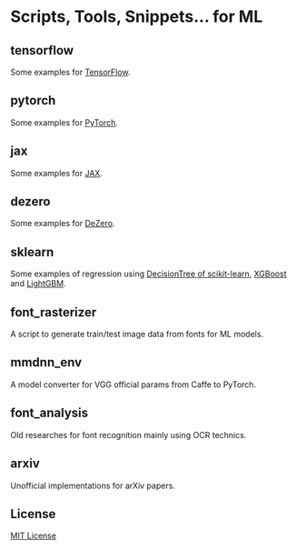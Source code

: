 # Scripts, Tools, Snippets... for ML

## tensorflow

Some examples for [TensorFlow](https://www.tensorflow.org/).

## pytorch

Some examples for [PyTorch](https://pytorch.org/).

## jax

Some examples for [JAX](https://jax.readthedocs.io/en/latest/).

## dezero

Some examples for [DeZero](https://github.com/oreilly-japan/deep-learning-from-scratch-3).

## sklearn

Some examples of regression using [DecisionTree of scikit-learn](https://scikit-learn.org/stable/modules/tree.html), [XGBoost](https://xgboost.readthedocs.io/en/stable/) and [LightGBM](https://lightgbm.readthedocs.io/).

## font_rasterizer

A script to generate train/test image data from fonts for ML models.

## mmdnn_env

A model converter for VGG official params from Caffe to PyTorch.

## font_analysis

Old researches for font recognition mainly using OCR technics.

## arxiv

Unofficial implementations for arXiv papers.

## License

[MIT License](LICENSE)

